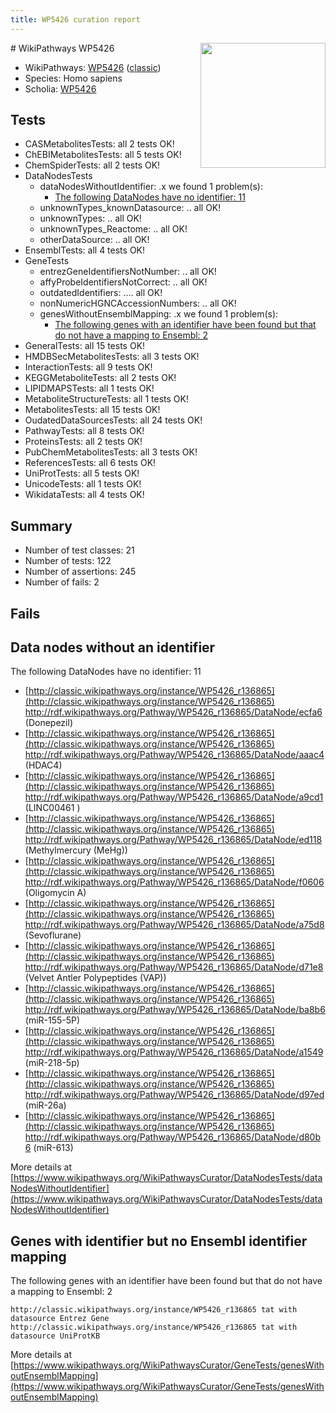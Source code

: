 ```yaml
---
title: WP5426 curation report
---
```


<img style="float: right; width: 200px" src="https://upload.wikimedia.org/wikipedia/commons/thumb/8/83/Wplogo_with_text_500.png/640px-Wplogo_with_text_500.png" />
# WikiPathways WP5426

* WikiPathways: [WP5426](https://wikipathways.org/pathways/WP5426) ([classic](https://classic.wikipathways.org/instance/WP5426))
* Species: Homo sapiens
* Scholia: [WP5426](https://scholia.toolforge.org/wikipathways/WP5426)
## Tests
* CASMetabolitesTests: all 2 tests OK!
* ChEBIMetabolitesTests: all 5 tests OK!
* ChemSpiderTests: all 2 tests OK!
* DataNodesTests
    * dataNodesWithoutIdentifier: .x we found 1 problem(s):
        * [The following DataNodes have no identifier: 11](#8792c491)
    * unknownTypes_knownDatasource: .. all OK!
    * unknownTypes: .. all OK!
    * unknownTypes_Reactome: .. all OK!
    * otherDataSource: .. all OK!
* EnsemblTests: all 4 tests OK!
* GeneTests
    * entrezGeneIdentifiersNotNumber: .. all OK!
    * affyProbeIdentifiersNotCorrect: .. all OK!
    * outdatedIdentifiers: .... all OK!
    * nonNumericHGNCAccessionNumbers: .. all OK!
    * genesWithoutEnsemblMapping: .x we found 1 problem(s):
        * [The following genes with an identifier have been found but that do not have a mapping to Ensembl: 2](#40286d84)
* GeneralTests: all 15 tests OK!
* HMDBSecMetabolitesTests: all 3 tests OK!
* InteractionTests: all 9 tests OK!
* KEGGMetaboliteTests: all 2 tests OK!
* LIPIDMAPSTests: all 1 tests OK!
* MetaboliteStructureTests: all 1 tests OK!
* MetabolitesTests: all 15 tests OK!
* OudatedDataSourcesTests: all 24 tests OK!
* PathwayTests: all 8 tests OK!
* ProteinsTests: all 2 tests OK!
* PubChemMetabolitesTests: all 3 tests OK!
* ReferencesTests: all 6 tests OK!
* UniProtTests: all 5 tests OK!
* UnicodeTests: all 1 tests OK!
* WikidataTests: all 4 tests OK!


## Summary

* Number of test classes: 21
* Number of tests: 122
* Number of assertions: 245
* Number of fails: 2

## Fails

<a name="8792c491" />

## Data nodes without an identifier

The following DataNodes have no identifier: 11

* [http://classic.wikipathways.org/instance/WP5426_r136865](http://classic.wikipathways.org/instance/WP5426_r136865) http://rdf.wikipathways.org/Pathway/WP5426_r136865/DataNode/ecfa6 (Donepezil)
* [http://classic.wikipathways.org/instance/WP5426_r136865](http://classic.wikipathways.org/instance/WP5426_r136865) http://rdf.wikipathways.org/Pathway/WP5426_r136865/DataNode/aaac4 (HDAC4)
* [http://classic.wikipathways.org/instance/WP5426_r136865](http://classic.wikipathways.org/instance/WP5426_r136865) http://rdf.wikipathways.org/Pathway/WP5426_r136865/DataNode/a9cd1 (LINC00461 )
* [http://classic.wikipathways.org/instance/WP5426_r136865](http://classic.wikipathways.org/instance/WP5426_r136865) http://rdf.wikipathways.org/Pathway/WP5426_r136865/DataNode/ed118 (Methylmercury (MeHg))
* [http://classic.wikipathways.org/instance/WP5426_r136865](http://classic.wikipathways.org/instance/WP5426_r136865) http://rdf.wikipathways.org/Pathway/WP5426_r136865/DataNode/f0606 (Oligomycin A)
* [http://classic.wikipathways.org/instance/WP5426_r136865](http://classic.wikipathways.org/instance/WP5426_r136865) http://rdf.wikipathways.org/Pathway/WP5426_r136865/DataNode/a75d8 (Sevoflurane)
* [http://classic.wikipathways.org/instance/WP5426_r136865](http://classic.wikipathways.org/instance/WP5426_r136865) http://rdf.wikipathways.org/Pathway/WP5426_r136865/DataNode/d71e8 (Velvet Antler Polypeptides (VAP))
* [http://classic.wikipathways.org/instance/WP5426_r136865](http://classic.wikipathways.org/instance/WP5426_r136865) http://rdf.wikipathways.org/Pathway/WP5426_r136865/DataNode/ba8b6 (miR-155-5P)
* [http://classic.wikipathways.org/instance/WP5426_r136865](http://classic.wikipathways.org/instance/WP5426_r136865) http://rdf.wikipathways.org/Pathway/WP5426_r136865/DataNode/a1549 (miR-218-5p)
* [http://classic.wikipathways.org/instance/WP5426_r136865](http://classic.wikipathways.org/instance/WP5426_r136865) http://rdf.wikipathways.org/Pathway/WP5426_r136865/DataNode/d97ed (miR-26a)
* [http://classic.wikipathways.org/instance/WP5426_r136865](http://classic.wikipathways.org/instance/WP5426_r136865) http://rdf.wikipathways.org/Pathway/WP5426_r136865/DataNode/d80b6 (miR-613)


More details at [https://www.wikipathways.org/WikiPathwaysCurator/DataNodesTests/dataNodesWithoutIdentifier](https://www.wikipathways.org/WikiPathwaysCurator/DataNodesTests/dataNodesWithoutIdentifier)

<a name="40286d84" />

## Genes with identifier but no Ensembl identifier mapping

The following genes with an identifier have been found but that do not have a mapping to Ensembl: 2
```
http://classic.wikipathways.org/instance/WP5426_r136865 tat with datasource Entrez Gene
http://classic.wikipathways.org/instance/WP5426_r136865 tat with datasource UniProtKB
```

More details at [https://www.wikipathways.org/WikiPathwaysCurator/GeneTests/genesWithoutEnsemblMapping](https://www.wikipathways.org/WikiPathwaysCurator/GeneTests/genesWithoutEnsemblMapping)

